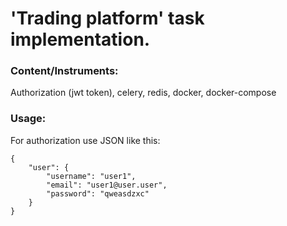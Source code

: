 # 'Trading platform' task implementation.
### Content/Instruments:
Authorization (jwt token), celery, redis, docker, docker-compose
### Usage:
For authorization use JSON like this:
```
{
    "user": {
        "username": "user1",
        "email": "user1@user.user",
        "password": "qweasdzxc"
    }
}
```